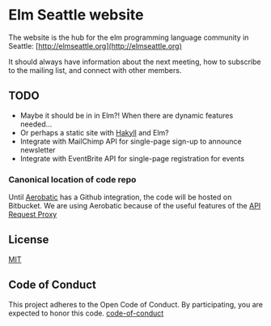 # Elm Seattle website

The website is the hub for the elm programming language community in Seattle:
[http://elmseattle.org](http://elmseattle.org)

It should always have information about the next meeting, how to subscribe to the mailing list, and connect with other members.

## TODO

- Maybe it should be in in Elm?! When there are dynamic features needed...
- Or perhaps a static site with [Hakyll](http://jaspervdj.be/hakyll/) and Elm?
- Integrate with MailChimp API for single-page sign-up to announce newsletter
- Integrate with EventBrite API for single-page registration for events

### Canonical location of code repo

Until [Aerobatic](http://bitbucket.aerobatic.com) has a Github integration, the code will be hosted on Bitbucket. We are using Aerobatic because of the useful features of the [API Request Proxy](http://bitbucket.aerobatic.com/blog/aerobatic-express-request-proxy.html)

## License
[MIT](https://opensource.org/licenses/MIT)

## Code of Conduct
This project adheres to the Open Code of Conduct. By participating, you are expected to honor this code.
[code-of-conduct](http://todogroup.org/opencodeofconduct/#ElmSeattle)
